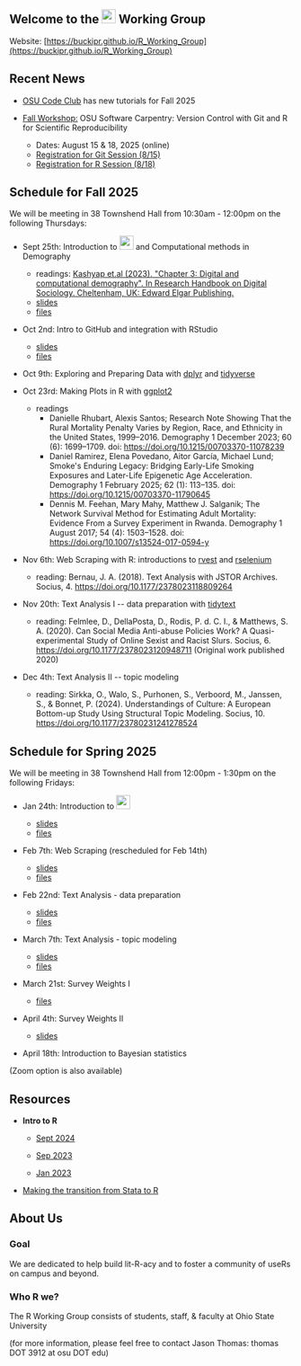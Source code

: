## Welcome to the <img src="https://www.r-project.org/logo/Rlogo.png" width="25"> Working Group

Website: [https://buckipr.github.io/R_Working_Group](https://buckipr.github.io/R_Working_Group)


## Recent News

* [OSU Code Club](https://osu-codeclub.github.io/) has new tutorials for Fall 2025

* [Fall Workshop:](https://imageomics.github.io/2025-08-15-osu-online/)
OSU Software Carpentry: Version Control with Git and R for Scientific Reproducibility
  + Dates: August 15 & 18, 2025 (online)
  + [Registration for Git Session (8/15)](https://library.osu.edu/events/version-control-with-git-virtual-event-1)
  + [Registration for R Session (8/18)](https://library.osu.edu/events/r-for-scientific-reproducibility-virtual-event-1)


## **Schedule for Fall 2025**


We will be meeting in 38 Townshend Hall from 10:30am - 12:00pm on the following Thursdays:

* Sept 25th: Introduction to <img src="https://www.r-project.org/logo/Rlogo.png" width="25">
and Computational methods in Demography
    - readings: [Kashyap et.al (2023). "Chapter 3: Digital and computational demography".
	In Research Handbook on Digital Sociology. Cheltenham, UK:
	Edward Elgar Publishing.](https://o*sf.io/7bvpt/download/?format=pdf)
    - [slides](https://buckipr.github.io/R_Working_Group/intro_r/2025_09_25/intro_r_np.html#1)
    - [files](https://github.com/buckipr/R_Working_Group/tree/main/intro_r/2025_09_25)
	
* Oct 2nd: Intro to GitHub and integration with RStudio
    - [slides](https://buckipr.github.io/R_Working_Group/github/github.html#1)
    - [files](https://github.com/buckipr/R_Working_Group/tree/main/github)

* Oct 9th: Exploring and Preparing Data with [dplyr](https://dplyr.tidyverse.org/) and [tidyverse](https://www.tidyverse.org/)

* Oct 23rd: Making Plots in R with [ggplot2](https://ggplot2.tidyverse.org/)
  - readings
    + Danielle Rhubart, Alexis Santos; Research Note Showing That the Rural Mortality Penalty Varies 
	by Region, Race, and Ethnicity in the United States, 1999–2016. Demography 1 December 2023; 60 (6):
	1699–1709. doi: https://doi.org/10.1215/00703370-11078239
	+ Daniel Ramirez, Elena Povedano, Aitor García, Michael Lund; Smoke's Enduring Legacy: 
	Bridging Early-Life Smoking Exposures and Later-Life Epigenetic Age Acceleration.
	Demography 1 February 2025; 62 (1): 113–135. doi: https://doi.org/10.1215/00703370-11790645
	+ Dennis M. Feehan, Mary Mahy, Matthew J. Salganik; The Network Survival Method for Estimating Adult
	Mortality: Evidence From a Survey Experiment in Rwanda. Demography 1 August 2017; 54 (4): 1503–1528.
	doi: https://doi.org/10.1007/s13524-017-0594-y

* Nov 6th: Web Scraping with R: introductions to [rvest](https://rvest.tidyverse.org/) and [rselenium](https://cran.r-project.org/web/packages/RSelenium/index.html)

  - reading: Bernau, J. A. (2018). Text Analysis with JSTOR Archives. Socius, 4. https://doi.org/10.1177/2378023118809264 

* Nov 20th: Text Analysis I -- data preparation with [tidytext](https://cran.r-project.org/web/packages/tidytext/vignettes/tidytext.html)

  - reading: Felmlee, D., DellaPosta, D., Rodis, P. d. C. I., & Matthews, S. A. (2020). Can Social Media Anti-abuse Policies Work?
  A Quasi-experimental Study of Online Sexist and Racist Slurs. Socius, 6.
  https://doi.org/10.1177/2378023120948711 (Original work published 2020)

* Dec 4th: Text Analysis II -- topic modeling

  - reading: Sirkka, O., Walo, S., Purhonen, S., Verboord, M., Janssen, S., & Bonnet, P. (2024).
  Understandings of Culture: A European Bottom-up Study Using Structural Topic Modeling. Socius, 10.
  https://doi.org/10.1177/23780231241278524 


## Schedule for Spring 2025

We will be meeting in 38 Townshend Hall from 12:00pm - 1:30pm on the following Fridays:

* Jan 24th: Introduction to <img src="https://www.r-project.org/logo/Rlogo.png" width="25">
    - [slides](https://buckipr.github.io/R_Working_Group/intro_r/2025_01_24/intro_r_np.html#1)
    - [files](https://github.com/buckipr/R_Working_Group/tree/main/intro_r/2025_01_24)

* Feb 7th: Web Scraping (rescheduled for Feb 14th)
    - [slides](https://buckipr.github.io/R_Working_Group/web_scraping/webscraping_r_np.html#1)
    - [files](https://github.com/buckipr/R_Working_Group/tree/main/webscraping/)

* Feb 22nd: Text Analysis - data preparation
    - [slides](https://buckipr.github.io/R_Working_Group/text_analysis/text_analysis_np.html#1)
    - [files](https://github.com/buckipr/R_Working_Group/tree/main/text_analysis/)

* March 7th: Text Analysis - topic modeling
    - [slides](https://buckipr.github.io/R_Working_Group/text_analysis/topic_models_np.html#1)
    - [files](https://github.com/buckipr/R_Working_Group/tree/main/text_analysis/)

* March 21st: Survey Weights I
    - [files](https://github.com/buckipr/R_Working_Group/tree/main/survey/)

* April 4th: Survey Weights II
    - [slides](https://buckipr.github.io/R_Working_Group/survey/survey#1)

* April 18th: Introduction to Bayesian statistics

(Zoom option is also available)

## **Resources**

* **Intro to R**

   - [Sept 2024](https://buckipr.github.io/R_Working_Group/intro_r/2024_09_13/intro_r_np.html#1)

   - [Sep 2023](https://buckipr.github.io/R_Working_Group/intro_r/2023_09/intro_r.html#1)

   - [Jan 2023](https://buckipr.github.io/R_Working_Group/intro_r/2023_01/intro_r.html#1)

* [Making the transition from Stata to R](transition2R/README.md)

## **About Us**

### Goal

We are dedicated to help build lit-R-acy and to foster a community of useRs on campus and beyond.

### Who R we?

The R Working Group consists of students, staff, & faculty at Ohio State University 

(for more information, please feel free to contact Jason Thomas: thomas DOT 3912 at osu DOT edu)


